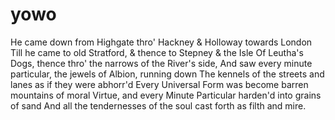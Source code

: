 # yowo
He came down from Highgate thro' Hackney & Holloway towards London
Till he came to old Stratford, & thence to Stepney & the Isle
Of Leutha's Dogs, thence thro' the narrows of the River's side,
And saw every minute particular, the jewels of Albion, running down
The kennels of the streets and lanes as if they were abhorr'd
Every Universal Form was become barren mountains of moral
Virtue, and every Minute Particular harden'd into grains of sand
And all the tendernesses of the soul cast forth as filth and mire.
